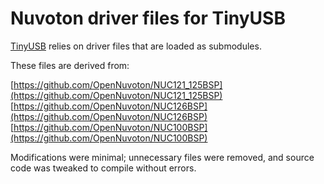 Nuvoton driver files for TinyUSB
================================

[TinyUSB](https://github.com/hathach/tinyusb) relies on driver files that are loaded as submodules.

These files are derived from:

[https://github.com/OpenNuvoton/NUC121_125BSP](https://github.com/OpenNuvoton/NUC121_125BSP)
[https://github.com/OpenNuvoton/NUC126BSP](https://github.com/OpenNuvoton/NUC126BSP)
[https://github.com/OpenNuvoton/NUC100BSP](https://github.com/OpenNuvoton/NUC100BSP)

Modifications were minimal; unnecessary files were removed, and source code was tweaked to compile without errors.
